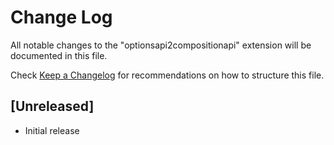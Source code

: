 # Change Log

All notable changes to the "optionsapi2compositionapi" extension will be documented in this file.

Check [Keep a Changelog](http://keepachangelog.com/) for recommendations on how to structure this file.

## [Unreleased]

- Initial release